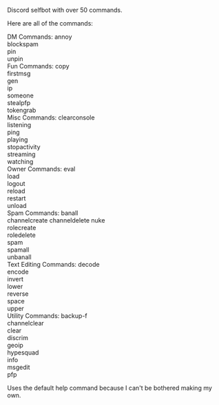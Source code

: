 Discord selfbot with over 50 commands.

Here are all of the commands:

DM Commands:
  annoy         
  blockspam     
  pin           
  unpin         
Fun Commands:
  copy          
  firstmsg      
  gen           
  ip            
  someone       
  stealpfp      
  tokengrab     
Misc Commands:
  clearconsole  
  listening     
  ping          
  playing       
  stopactivity  
  streaming     
  watching      
Owner Commands:
  eval          
  load          
  logout        
  reload        
  restart       
  unload        
Spam Commands:
  banall        
  channelcreate 
  channeldelete 
  nuke          
  rolecreate    
  roledelete    
  spam          
  spamall       
  unbanall      
Text Editing Commands:
  decode        
  encode        
  invert        
  lower         
  reverse       
  space         
  upper         
Utility Commands:
  backup-f      
  channelclear  
  clear         
  discrim       
  geoip         
  hypesquad     
  info          
  msgedit       
  pfp
  
Uses the default help command because I can't be bothered making my own.
